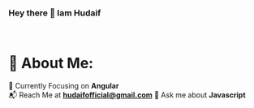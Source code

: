 ### Hey there 👋 Iam Hudaif
<br>

<!-- 
**hudaifc/hudaifc** is a ✨ _special_ ✨ repository because its `README.md` (this file) appears on your GitHub profile.

Here are some ideas to get you started: -->

# 💫 About Me:
🎯 Currently Focusing on **Angular**
<br>📬 Reach Me at **hudaifofficial@gmail.com**
💬 Ask me about **Javascript**



<!-- ## 🌐 Socials:
[![Instagram](https://img.shields.io/badge/Instagram-%23E4405F.svg?logo=Instagram&logoColor=white)](https://instagram.com/hudaiif) [![Twitter](https://img.shields.io/badge/Twitter-%231DA1F2.svg?logo=Twitter&logoColor=white)](https://twitter.com/hudaifc) 

# 💻 Tech Stack:
![HTML5](https://img.shields.io/badge/html5-%23E34F26.svg?style=for-the-badge&logo=html5&logoColor=white) ![React](https://img.shields.io/badge/react-%2320232a.svg?style=for-the-badge&logo=react&logoColor=%2361DAFB)
# 📊 GitHub Stats:
![](https://github-readme-stats.vercel.app/api?username=hudaifc&theme=vue&hide_border=true&include_all_commits=false&count_private=false)<br/>
![](https://github-readme-streak-stats.herokuapp.com/?user=hudaifc&theme=vue&hide_border=true)<br/>
![](https://github-readme-stats.vercel.app/api/top-langs/?username=hudaifc&theme=vue&hide_border=true&include_all_commits=false&count_private=false&layout=compact)

## 🐦 Latest Tweet
[![](https://gtce.itsvg.in/api?username=hudaifc)](https://github.com/VishwaGauravIn/github-twitter-card-embed)

---
[![](https://visitcount.itsvg.in/api?id=hudaifc&icon=0&color=3)](https://visitcount.itsvg.in) -->

